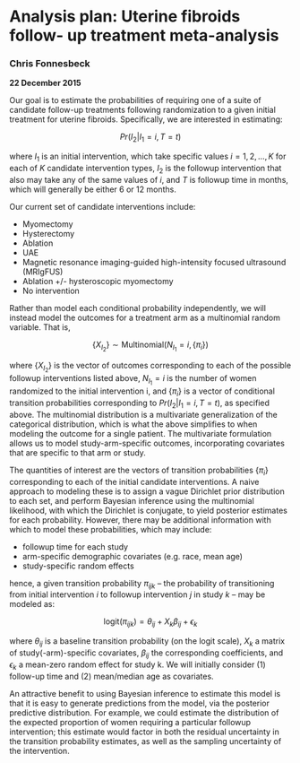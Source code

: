 # Analysis plan: Uterine fibroids follow- up treatment meta-analysis

### Chris Fonnesbeck
**22 December 2015**

Our goal is to estimate the probabilities of requiring one of a suite of candidate follow-up treatments following randomization to a given initial treatment for uterine fibroids. Specifically, we are interested in estimating:

$$Pr(I_2|I_1 =i,T=t)$$

where $I_1$ is an initial intervention, which take specific values $i = 1, 2, \ldots , K$ for each of $K$ candidate intervention types, $I_2$ is the followup intervention that also may take any of the same values of $i$, and $T$ is followup time in months, which will generally be either 6 or 12 months.

Our current set of candidate interventions include:

- Myomectomy
- Hysterectomy
- Ablation
- UAE
- Magnetic resonance imaging-guided high-intensity focused ultrasound (MRIgFUS) 
- Ablation +/- hysteroscopic myomectomy
- No intervention

Rather than model each conditional probability independently, we will instead model the outcomes for a treatment arm as a multinomial random variable. That is,

$$\{X_{I_2} \} ∼ \text{Multinomial}(N_{I_1}=i, \{\pi_i\})$$

where $\{X_{I_2}\}$ is the vector of outcomes corresponding to each of the possible followup interventions listed above, $N_{I_1}=i$ is the number of women randomized to the initial intervention i, and $\{\pi_i\}$ is a vector of conditional transition probabilities corresponding to $Pr(I_2|I_1 = i, T = t)$, as specified above. The multinomial distribution is a multivariate generalization of the categorical distribution, which is what the above simplifies to when modeling the outcome for a single patient. The multivariate formulation allows us to model study-arm-specific outcomes, incorporating covariates that are specific to that arm or study.
       
The quantities of interest are the vectors of transition probabilities $\{\pi_i\}$ corresponding to each of the initial candidate interventions. A naive approach to modeling these is to assign a vague Dirichlet prior distribution to each set, and perform Bayesian inference using the multinomial likelihood, with which the Dirichlet is conjugate, to yield posterior estimates for each probability. However, there may be additional information with which to model these probabilities, which may include:

- followup time for each study
- arm-specific demographic covariates (e.g. race, mean age) 
- study-specific random effects

hence, a given transition probability $\pi_{ijk}$ – the probability of transitioning from initial intervention $i$ to followup intervention $j$ in study $k$ – may be modeled as:

$$\text{logit}(\pi_{ijk})= \theta_{ij} + X_k \beta_{ij} + \epsilon_k$$

where $\theta_{ij}$ is a baseline transition probability (on the logit scale), $X_k$ a matrix of study(-arm)-specific covariates, $\beta_{ij}$ the corresponding coefficients, and $\epsilon_k$ a mean-zero random effect for study k. We will initially consider (1) follow-up time and (2) mean/median age as covariates.
 
An attractive benefit to using Bayesian inference to estimate this model is that it is easy to generate predictions from the model, via the posterior predictive distribution. For example, we could estimate the distribution of the expected proportion of women requiring a particular followup intervention; this estimate would factor in both the residual uncertainty in the transition probability estimates, as well as the sampling uncertainty of the intervention.
    
